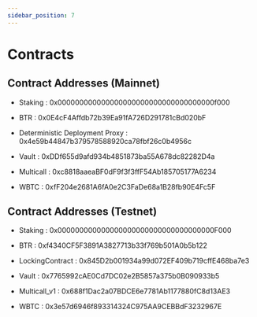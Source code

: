 ```yaml
---
sidebar_position: 7
---
```


# Contracts

## Contract Addresses (Mainnet)
- Staking : 0x000000000000000000000000000000000000f000

- BTR : 0x0E4cF4Affdb72b39Ea91fA726D291781cBd020bF

- Deterministic Deployment Proxy : 0x4e59b44847b379578588920ca78fbf26c0b4956c

- Vault : 0xDDf655d9afd934b4851873ba55A678dc82282D4a

- Multicall : 0xc8818aaeaBF0dF9f3f3ffF54Ab185705177A6234

- WBTC : 0xfF204e2681A6fA0e2C3FaDe68a1B28fb90E4Fc5F

## Contract Addresses (Testnet)
- Staking : 0x000000000000000000000000000000000000F000

- BTR : 0xf4340CF5F3891A3827713b33f769b501A0b5b122

- LockingContract : 0x845D2b001934a99d072EF409b719cffE468ba7e3

- Vault : 0x7765992cAE0Cd7DC02e2B5857a375b0B090933b5

- Multicall_v1 : 0x688f1Dac2a07BDCE6e7781Ab1177880fC8d13AE3

- WBTC : 0x3e57d6946f893314324C975AA9CEBBdF3232967E